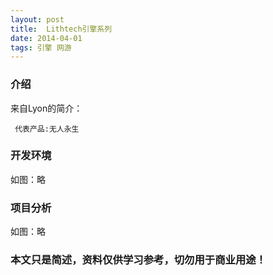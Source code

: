 ```yaml
---
layout: post
title:  Lithtech引擎系列
date: 2014-04-01
tags: 引擎 网游
---
```



### 介绍


来自Lyon的简介：

	 代表产品:无人永生




### 开发环境

如图：略

### 项目分析

如图：略



### 本文只是简述，资料仅供学习参考，切勿用于商业用途！